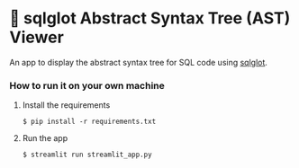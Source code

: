 # :deciduous_tree: sqlglot Abstract Syntax Tree (AST) Viewer

An app to display the abstract syntax tree for SQL code using [sqlglot](sqlglot.com).

### How to run it on your own machine

1. Install the requirements

   ```
   $ pip install -r requirements.txt
   ```

2. Run the app

   ```
   $ streamlit run streamlit_app.py
   ```
